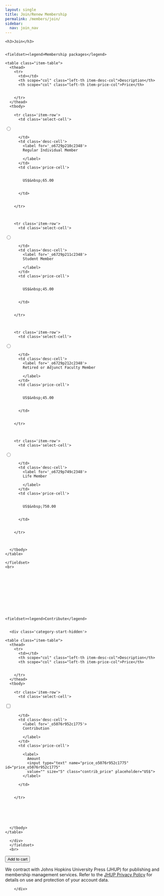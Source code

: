 ```yaml
---
layout: single
title: Join/Renew Membership
permalink: /members/join/
sidebar:
  nav: join_nav
---
```


<!DOCTYPE html>

<html lang="en">
<head>
  <meta name="generator" content="HTML Tidy for Linux (vers 25 March 2009), see www.w3.org">
  <meta charset="utf-8">
  <meta http-equiv="Content-Type" content="text/html; charset=us-ascii">

  <title>MSA Membership - Join MSA</title>
  <link rel="stylesheet" href="/msa/members/css/msa-style.css" type="text/css">
  <link rel="stylesheet" href="/msa/members/css/jhup-style.css" type="text/css">
  <link href="/msa/members/css/SpryMenuBarHorizontal.css" rel="stylesheet" type="text/css">
  <link href="/msa/members/img/msa-favicon.png" rel= "shortcut icon" type="image/gif" />

</head>

<body>

<!-- <h1>Modernist Studies Association</h1> -->
<main id="maincontent">




<form method="post" action="/msa/members/add-to-cart">

  
    <h3>Join</h3>
    
    
    <fieldset><legend>Membership packages</legend>
    
      

<div class='order-code-list'>
  
  
  <div>
  
  

    <table class="item-table">
      <thead>
        <tr>
          <td></td>
          <th scope="col" class="left-th item-desc-col">Description</th>
          <th scope="col" class="left-th item-price-col">Price</th>
          
          
        </tr>
      </thead>
      <tbody>
        
        <tr class='item-row'>
          <td class='select-cell'>
            
              
                
  
  
  <input type='radio' name='item-key' value='o6729p210c2348' 
    id='_o6729p210c2348'>

              
            
          </td>
          <td class='desc-cell'>
            <label for='_o6729p210c2348'>
            Regular Individual Member
            
            </label>
          </td>
          <td class='price-cell'>
          
            
            US$&nbsp;65.00
            
          
          </td>
          
          
        </tr>

        
        
        <tr class='item-row'>
          <td class='select-cell'>
            
              
                
  
  
  <input type='radio' name='item-key' value='o6729p211c2348' 
    id='_o6729p211c2348'>

              
            
          </td>
          <td class='desc-cell'>
            <label for='_o6729p211c2348'>
            Student Member
            
            </label>
          </td>
          <td class='price-cell'>
          
            
            US$&nbsp;45.00
            
          
          </td>
          
          
        </tr>

        
        
        <tr class='item-row'>
          <td class='select-cell'>
            
              
                
  
  
  <input type='radio' name='item-key' value='o6729p212c2348' 
    id='_o6729p212c2348'>

              
            
          </td>
          <td class='desc-cell'>
            <label for='_o6729p212c2348'>
            Retired or Adjunct Faculty Member
            
            </label>
          </td>
          <td class='price-cell'>
          
            
            US$&nbsp;45.00
            
          
          </td>
          
          
        </tr>

        
        
        <tr class='item-row'>
          <td class='select-cell'>
            
              
                
  
  
  <input type='radio' name='item-key' value='o6729p749c2348' 
    id='_o6729p749c2348'>

              
            
          </td>
          <td class='desc-cell'>
            <label for='_o6729p749c2348'>
            Life Member
            
            </label>
          </td>
          <td class='price-cell'>
          
            
            US$&nbsp;750.00
            
          
          </td>
          
          
        </tr>

        
        
      </tbody>
    </table>

  
<div style="padding-left:4ex">
  
    
  
</div>

  </div>
  
</div>

    
    </fieldset>
    <br>
  


  


  

  
  

    <fieldset><legend>Contribute</legend>
  
  
      <div class='category-start-hidden'>
      
<div class='category-list'>
  
    
    
    
      
      
    

  <div class='category-item'>
    

    

    <table class="item-table">
      <thead>
        <tr>
          <td></td>
          <th scope="col" class="left-th item-desc-col">Description</th>
          <th scope="col" class="left-th item-price-col">Price</th>
          
          
        </tr>
      </thead>
      <tbody>
        
        <tr class='item-row'>
          <td class='select-cell'>
            
              
                
  
  
    
    
  
  <input type='checkbox' name='item-key' value='o5076r952c1775' 
    id='_o5076r952c1775'>

              
            
          </td>
          <td class='desc-cell'>
            <label for='_o5076r952c1775'>
            Contribution
            
            </label>
          </td>
          <td class='price-cell'>
          
            <label>
              Amount
              <input type="text" name="price_o5076r952c1775" id="price_o5076r952c1775"
              value="" size="5" class="contrib_price" placeholder="US$">
            </label>
          
          </td>
          
          
        </tr>

        
          
          
        
        
      </tbody>
    </table>

  </div>
  
</div>

      </div>
      </fieldset>
      <br>



<button type="submit">Add to cart</button>
  <input name="csrf_token" value="{SSHA}LwyGAz6AJ+O5JGUOVLduIs8tVgPhk4wz" type="hidden">
</form>
<p style='max-width:100ex' class='footer-text'>We contract with Johns Hopkins University Press (JHUP) for publishing and membership management services. Refer to the <a href="https://www.press.jhu.edu/about/jhup-privacy-policy">JHUP Privacy Policy</a> for details on use and protection of your account data.</p>


</main>
<script type="text/javascript" src="/msa/members/js/jquery.js"> </script>
<script type="text/javascript" src="/msa/members/js/jquery.doubleScroll.js"></script>
<script type="text/javascript" src="/msa/members/js/jhup.js"> </script>
<script type='text/javascript'>(function(){
enable_items_with(['#_o6729p210c2348','#_o6729p211c2348','#_o6729p212c2348','#_o6729p749c2348'],[],true)})()</script>




        </div>



<script async src="https://www.googletagmanager.com/gtag/js?id=UA-122948754-11"></script>
<script async src="/msa/members/js/msa-analytics.js"></script>

<script type="text/javascript" defer>
(function(d, src, c) { var t=d.scripts[d.scripts.length - 1],s=d.createElement('script');s.id='la_x2s6df8d';s.async=true;s.src=src;s.onload=s.onreadystatechange=function(){var rs=this.readyState;if(rs&&(rs!='complete')&&(rs!='loaded')){return;}c(this);};t.parentElement.insertBefore(s,t.nextSibling);})(document,
'https://jhup.ladesk.com/scripts/track.js',
function(e){ LiveAgent.createButton('uyox0una', e); });
</script>

</body>
</html>
